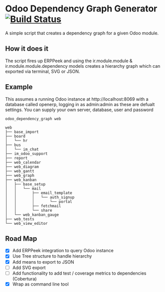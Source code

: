 # Odoo Dependency Graph Generator [![Build Status](https://travis-ci.org/Gimpneek/odoo_dependency_graph.svg?branch=master)](https://travis-ci.org/Gimpneek/odoo_dependency_graph)
A simple script that creates a dependency graph for a given Odoo module. 

## How it does it
The script fires up ERPPeek and using the ir.module.module & ir.module.module.dependency models creates a hierarchy
graph which can exported via terminal, SVG or JSON.

## Example
This assumes a running Odoo instance at http://localhost:8069 with a database called openerp, logging in as admin:admin as these are defualt settings.
You can supply your own server, database, user and password

```
odoo_dependency_graph web

web
├── base_import
├── board
│   └── hr
├── bus
│   └── im_chat
├── im_odoo_support
├── report
├── web_calendar
├── web_diagram
├── web_gantt
├── web_graph
├── web_kanban
│   ├── base_setup
│   │   └── mail
│   │       ├── email_template
│   │       │   └── auth_signup
│   │       │       └── portal
│   │       ├── fetchmail
│   │       └── share
│   └── web_kanban_gauge
├── web_tests
└── web_view_editor
```

## Road Map
- [x] Add ERPPeek integration to query Odoo instance
- [x] Use Tree structure to handle hierarchy
- [x] Add means to export to JSON
- [ ] Add SVG export
- [ ] Add functionality to add test / coverage metrics to dependencies (Cobertura) 
- [x] Wrap as command line tool
